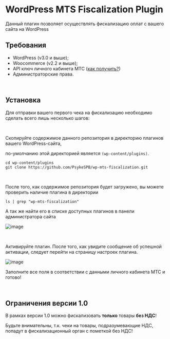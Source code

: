 # WordPress MTS Fiscalization Plugin
Данный плагин позволяет осуществлять фискализацию оплат с вашего сайта на WordPress

## Требования

* WordPress (v3.0 и выше);
* Woocommerce (v2.2 и выше);
* API ключ личного кабинета МТС ([как получить?](https://in.litebox.ru/api-docs/))
* Администраторские права.

<br>

## Установка
Для отправки вашего первого чека на фискализацию необходимо сделать всего лишь несколько шагов:

<br>

Скопируйте содержимое данного репозитория в директорию плагинов вашего WordPress-сайта,

по-умолчанию этой директорией является `(wp-content/plugins)`.

```
cd wp-content/plugins
git clone https://github.com/PsykeSPB/wp-mts-fiscalization.git
```

<br>

После того, как содержимое репозитория будет загружено, вы можете проверить наличие плагина в директории

```
ls | grep "wp-mts-fiscalization"
```

А так же найти его в списке доступных плагинов в панели администратора сайта

![image](https://user-images.githubusercontent.com/42450886/61997440-200a8500-b0aa-11e9-8ba1-3dfbd60c0074.png)

<br>

Активируйте плагин. После того, как увидите сообщение об успешной активации, следует перейти на страницу настроек плагина.

![image](https://user-images.githubusercontent.com/42450886/61997462-62cc5d00-b0aa-11e9-90a3-6db8defe9959.png)

Заполните все поля в соответствии с данными личного кабинета МТС и готово!

<br>

## Ограничения версии 1.0

В рамках версии 1.0 можно фискализовать **только** товары **без НДС**!

Будьте внимательны, т.к. чеки на товары, подразумевающие НДС, попадут в фискализационный орган с пометкой без НДС!
